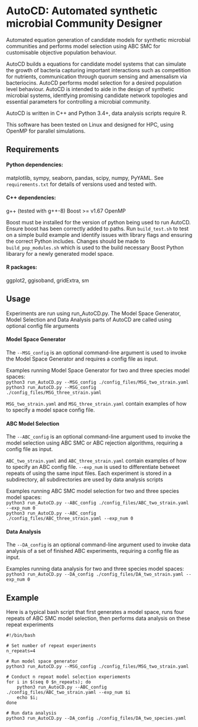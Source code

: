 # AutoCD: Automated synthetic microbial Community Designer
Automated equation generation of candidate models for synthetic microbial communities and performs model selection using ABC SMC for customisable objective population behaviour. 

AutoCD builds a equations for candidate model systems that can simulate the growth of bacteria capturing important interactions such as competition for nutrients, communication through quorum sensing and amensalism via bacteriocins. AutoCD performs model selection for a desired population level behaviour. AutoCD is intended to aide in the design of synthetic microbial systems, identfying promising candidate network topologies and essential parameters for controlling a microbial community.


AutoCD is written in C++ and Python 3.4+, data analysis scripts require R. 

This software has been tested on Linux and designed for HPC, using OpenMP for parallel simulations.

## Requirements

#### Python dependencies:
matplotlib, sympy, seaborn, pandas, scipy, numpy, PyYAML.
See `requirements.txt` for details of versions used and tested with.

#### C++ dependencies:
g++ (tested with g++-8)
Boost >=  v1.67
OpenMP

Boost must be installed for the version of python being used to run AutoCD. Ensure boost has been correctly added to paths. Run `build_test.sh` to test on a simple build example and identify issues with library flags and ensuring the correct Python includes. Changes should be made to `build_pop_modules.sh` which is used to the build necessary Boost Python libarary for a newly generated model space.

#### R packages: ####
ggplot2, ggisoband, gridExtra, sm

## Usage
Experiments are run using run_AutoCD.py. The Model Space Generator, Model Selection and Data Analysis parts of AutoCD are called using optional 
config file arguments

#### Model Space Generator
The `--MSG_config` is an optional command-line argument is used to invoke the Model Space Generator and requires a config file as input.

Examples running Model Space Generator for two and three species model spaces: \
`python3 run_AutoCD.py --MSG_config ./config_files/MSG_two_strain.yaml` \
`python3 run_AutoCD.py --MSG_config ./config_files/MSG_three_strain.yaml`

`MSG_two_strain.yaml` and `MSG_three_strain.yaml` contain examples of how to specify a model space config file.

#### ABC Model Selection

The `--ABC_config` is an optional command-line argument used to invoke the model selection using ABC SMC or ABC rejection algorithms, requiring a config file as input.

`ABC_two_strain.yaml` and  `ABC_three_strain.yaml` contain examples of how to specify an ABC config file. `--exp_num` is used to differentiate betweet repeats 
of using the same input files. Each experiment is stored in a subdirectory, all subdirectories are used by data analysis scripts

Examples running ABC SMC model selection for two and three species model spaces: \
`python3 run_AutoCD.py --ABC_config ./config_files/ABC_two_strain.yaml --exp_num 0` \
`python3 run_AutoCD.py --ABC_config ./config_files/ABC_three_strain.yaml --exp_num 0`

#### Data Analysis

The `--DA_config` is an optional command-line argument used to invoke data analysis of a set of finished ABC experiments, requiring a config file as input.

Examples running data analysis for  two and three species model spaces: \
`python3 run_AutoCD.py --DA_config ./config_files/DA_two_strain.yaml --exp_num 0`

## Example
Here is a typical bash script that first generates a model space, runs four repeats of ABC SMC model selection, then performs data analysis on these repeat experiments
```
#!/bin/bash

# Set number of repeat experiments
n_repeats=4

# Run model space generator
python3 run_AutoCD.py --MSG_config ./config_files/MSG_two_strain.yaml

# Conduct n repeat model selection experiements
for i in $(seq 0 $n_repeats); do 
	python3 run_AutoCD.py --ABC_config ./config_files/ABC_two_strain.yaml --exp_num $i
	echo $i; 
done

# Run data analysis
python3 run_AutoCD.py --DA_config ./config_files/DA_two_species.yaml
```
